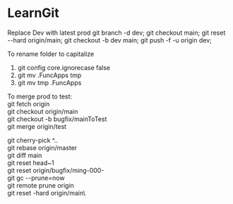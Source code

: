 # LearnGit

Replace Dev with latest prod
git branch -d dev; git checkout main; git reset --hard origin/main; git checkout -b dev main; git push -f -u origin dev;

To rename folder to capitalize
1. git config core.ignorecase false
2. git mv <project>.FuncApps tmp
3. git mv tmp <Project>.FuncApps
  
To merge prod to test:\
git fetch origin\
git checkout origin/main\
git checkout -b bugfix/mainToTest\
git merge origin/test

git cherry-pick <SHA>^..<SHA>\
git rebase origin/master\
git diff main\
git reset head~1\
git reset origin/bugfix/ming-000-<Description>\
git gc --prune=now\
git remote prune origin\
git reset -hard origin/main\
